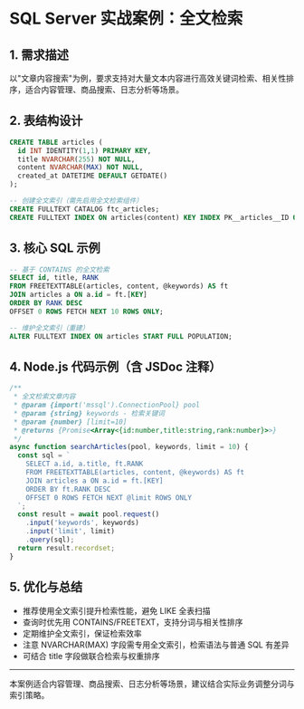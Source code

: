 # SQL Server 实战案例：全文检索

## 1. 需求描述
以"文章内容搜索"为例，要求支持对大量文本内容进行高效关键词检索、相关性排序，适合内容管理、商品搜索、日志分析等场景。

## 2. 表结构设计
```sql
CREATE TABLE articles (
  id INT IDENTITY(1,1) PRIMARY KEY,
  title NVARCHAR(255) NOT NULL,
  content NVARCHAR(MAX) NOT NULL,
  created_at DATETIME DEFAULT GETDATE()
);

-- 创建全文索引（需先启用全文检索组件）
CREATE FULLTEXT CATALOG ftc_articles;
CREATE FULLTEXT INDEX ON articles(content) KEY INDEX PK__articles__ID ON ftc_articles;
```

## 3. 核心 SQL 示例
```sql
-- 基于 CONTAINS 的全文检索
SELECT id, title, RANK
FROM FREETEXTTABLE(articles, content, @keywords) AS ft
JOIN articles a ON a.id = ft.[KEY]
ORDER BY RANK DESC
OFFSET 0 ROWS FETCH NEXT 10 ROWS ONLY;

-- 维护全文索引（重建）
ALTER FULLTEXT INDEX ON articles START FULL POPULATION;
```

## 4. Node.js 代码示例（含 JSDoc 注释）
```js
/**
 * 全文检索文章内容
 * @param {import('mssql').ConnectionPool} pool
 * @param {string} keywords - 检索关键词
 * @param {number} [limit=10]
 * @returns {Promise<Array<{id:number,title:string,rank:number}>>}
 */
async function searchArticles(pool, keywords, limit = 10) {
  const sql = `
    SELECT a.id, a.title, ft.RANK
    FROM FREETEXTTABLE(articles, content, @keywords) AS ft
    JOIN articles a ON a.id = ft.[KEY]
    ORDER BY ft.RANK DESC
    OFFSET 0 ROWS FETCH NEXT @limit ROWS ONLY
  `;
  const result = await pool.request()
    .input('keywords', keywords)
    .input('limit', limit)
    .query(sql);
  return result.recordset;
}
```

## 5. 优化与总结
- 推荐使用全文索引提升检索性能，避免 LIKE 全表扫描
- 查询时优先用 CONTAINS/FREETEXT，支持分词与相关性排序
- 定期维护全文索引，保证检索效率
- 注意 NVARCHAR(MAX) 字段需专用全文索引，检索语法与普通 SQL 有差异
- 可结合 title 字段做联合检索与权重排序

---

本案例适合内容管理、商品搜索、日志分析等场景，建议结合实际业务调整分词与索引策略。 